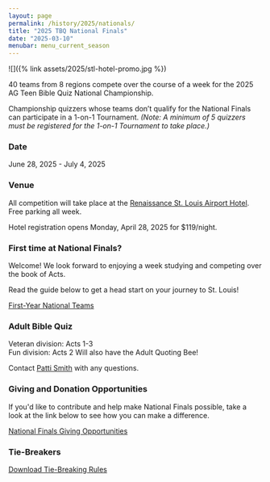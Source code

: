 ```yaml
---
layout: page
permalink: /history/2025/nationals/
title: "2025 TBQ National Finals"
date: "2025-03-10"
menubar: menu_current_season
---
```


![]({% link assets/2025/stl-hotel-promo.jpg %})

40 teams from 8 regions compete over the course of a week for the 2025 AG Teen Bible Quiz National Championship.

Championship quizzers whose teams don’t qualify for the National Finals can participate in a 1-on-1 Tournament. _(Note: A minimum of 5 quizzers must be registered for the 1-on-1 Tournament to take place.)_

### Date

June 28, 2025 - July 4, 2025

### Venue

All competition will take place at the [Renaissance St. Louis Airport Hotel](https://www.marriott.com/en-us/hotels/stlsa-renaissance-st-louis-airport-hotel/overview/). Free parking all week.

Hotel registration opens Monday, April 28, 2025 for $119/night.

<!-- Hotel for 1-4 in a room $139.00. (Regular rate $201.00). Discounted parking at $10.00 per day. (Regular rate $22.00) -->

<!-- <a href="https://www.hyatt.com/en-US/group-booking/DFWRD/G-BIBL" class="button is-primary">Book your room</a> -->

<!-- NOTE: The deadline to get the discounted rate for the hotel is **Tuesday, May 28, 2024**. -->

<!-- ### Schedule & Scores -->

<!-- 40 teams compete over 4 days for the National Chamionship.

There will be a 1-on-1 Tournament for those Championship quizzers whose team does not make it.
_(need minimum of 5 quizzers for the 1 on 1 tournament)_ -->

<!-- <a href="{% link _pages/history/2024/nationals/schedule.md %}" class="button is-primary">National Finals Schedule</a>
<a href="{% link _pages/live-events.md %}?eventId=7857ed3d-7ac4-4b4a-1275-08dc791c223e" class="button is-primary">Match Schedule &amp; Live Scores</a> -->

<!-- ### Discord

Communication at the event will be done through a free app called Discord.

Discord is the platform where you will find the latest announcements and news throughout the week. Plus, it is also a great place to connect with the community by finding rides to/from the airport, setting up a time for fellowship in the lobbies, scheduling your team photos, and much more.

Complete instructions on how to get setup and running with Discord is [available here]({% link _pages/discord.md %}).

<a href="https://discord.gg/URCCZpp9q5" class="button is-primary">Join the Bible Quiz Discord Server</a> -->

<!-- ### Scholarships

Over $30,000 in scholarships will be awarded to quizzers at Nationals Finals. Hit the link below to view available scholarships. Deadline to apply is June 14, 2024.

<a href="{% link assets/2024/2024-tbq-nationals-scholarships.pdf %}" class="button is-primary">View Scholarship Information</a> -->

<!-- <a href="https://agyouth.formstack.com/forms/scholarship2024" class="button is-primary">Apply for Scholarships</a> -->

<!-- ### FAQ

Find answers to the most commonly asked questions.

<a href="{% link _pages/history/2024/nationals/faq.md %}" class="button is-primary">National Finals FAQ</a> -->

### First time at National Finals?

Welcome! We look forward to enjoying a week studying and competing over the book of Acts.

Read the guide below to get a head start on your journey to St. Louis!

<a href="{% link _pages/history/2025/nationals/first-time.md %}" class="button is-primary">First-Year National Teams</a>

### Adult Bible Quiz

Veteran division: Acts 1-3  
Fun division: Acts 2
Will also have the Adult Quoting Bee!

<!-- As part of the Adult Bible Quiz event at the National Finals for 2024, a Quoting Bee will be held before the ABQ team competition for all adults registered. There will be 2 Quoting Bees: The first, ages 18-39, and the second, ages 40 and up.  The Quoting Bee will cover James Chapter 1.

Included in each set of questions for the "Fun division" there will be 1 Application Question over James 1 & 2. -->

Contact [Patti Smith](mailto:p.s.momof5@gmail.com) with any questions.

### Giving and Donation Opportunities

If you'd like to contribute and help make National Finals possible, take a look at the link below to see how you can make a difference.

<a href="{% link _pages/history/2025/nationals/donations.md %}" class="button is-primary">National Finals Giving Opportunities</a>

### Tie-Breakers

<a href="{% link assets/2025/24-25 TBQ Tie-Breaker Rules.pdf %}" class="button is-primary">Download Tie-Breaking Rules</a>
